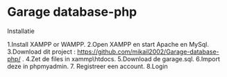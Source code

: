 # Garage database-php
 Installatie
 
 1.Install XAMPP or WAMPP.
 2.Open XAMPP en start Apache en MySql.
 3.Download dit project : https://github.com/mikail2002/Garage-database-php/ .
 4.Zet de files in xammp\htdocs.
 5.Download de garage.sql.
 6.Import deze in phpmyadmin.
 7. Registreer een account.
 8.Login
